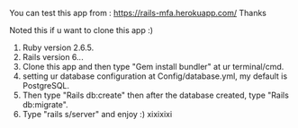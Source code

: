 You can test this app from : https://rails-mfa.herokuapp.com/
Thanks

Noted this if u want to clone this app :)
1. Ruby version 2.6.5.
2. Rails version 6.*.*.
3. Clone this app and then type "Gem install bundler" at ur terminal/cmd.
4. setting ur database configuration at Config/database.yml, my default is PostgreSQL.
5. Then type "Rails db:create" then after the database created, type "Rails db:migrate".
6. Type "rails s/server" and enjoy :) xixixixi
